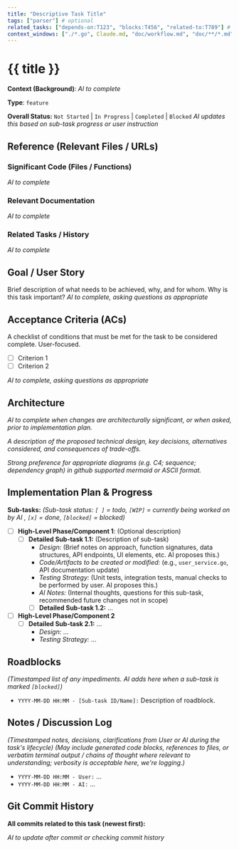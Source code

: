 ```yaml
---
title: "Descriptive Task Title"
tags: ["parser"] # optional
related_tasks: ["depends-on:T123", "blocks:T456", "related-to:T789"] # Optional with relationship type
context_windows: ["./*.go", Claude.md, "doc/workflow.md", "doc/**/*.md"] # List of glob patterns useful to build the context window required for this task
---
```

# {{ title }}

**Context (Background)**:
*AI to complete*

**Type**: `feature` <!-- feature | fix | documentation | testing | refactor | chore -->

**Overall Status:** `Not Started` | `In Progress` | `Completed` | `Blocked`
*AI updates this based on sub-task progress or user instruction*

## Reference (Relevant Files / URLs)

### Significant Code (Files / Functions)
*AI to complete*

### Relevant Documentation
*AI to complete*

### Related Tasks / History
*AI to complete*

## Goal / User Story

Brief description of what needs to be achieved, why, and for whom. Why is this task important?
*AI to complete, asking questions as appropriate*

## Acceptance Criteria (ACs)

A checklist of conditions that must be met for the task to be considered complete. User-focused.

- [ ] Criterion 1
- [ ] Criterion 2

*AI to complete, asking questions as appropriate*

## Architecture

*AI to complete when changes are architecturally significant, or when asked, prior to implementation plan.*

*A description of the proposed technical design, key decisions, alternatives considered, and consequences of trade-offs.*

*Strong preference for appropriate diagrams (e.g. C4; sequence; dependency graph) in github supported mermaid or ASCII format.*

## Implementation Plan & Progress

**Sub-tasks:**
*(Sub-task status: `[ ]` = todo, `[WIP]` = currently being worked on by AI , `[x]` = done, `[blocked]` = blocked)*

- [ ] **High-Level Phase/Component 1**: (Optional description)
  - [ ] **Detailed Sub-task 1.1:** (Description of sub-task)
    - *Design:* (Brief notes on approach, function signatures, data structures, API endpoints, UI elements, etc. AI proposes this.)
    - *Code/Artifacts to be created or modified:* (e.g., `user_service.go`, API documentation update)
    - *Testing Strategy:* (Unit tests, integration tests, manual checks to be performed by user. AI proposes this.)
    - *AI Notes:* (Internal thoughts, questions for this sub-task, recommended future changes not in scope)
    - [ ] **Detailed Sub-task 1.2:** ...
- [ ] **High-Level Phase/Component 2**
  - [ ] **Detailed Sub-task 2.1:** ...
    - *Design:* ...
    - *Testing Strategy:* ...

## Roadblocks

*(Timestamped list of any impediments. AI adds here when a sub-task is marked `[blocked]`)*
- `YYYY-MM-DD HH:MM - [Sub-task ID/Name]:` Description of roadblock.

## Notes / Discussion Log

*(Timestamped notes, decisions, clarifications from User or AI during the task's lifecycle)*
*(May include generated code blocks, references to files, or verbatim terminal output / chains of thought where relevant to understanding; verbosity is acceptable here, we're logging.)*

- `YYYY-MM-DD HH:MM - User:` ...
- `YYYY-MM-DD HH:MM - AI:` ...

## Git Commit History

**All commits related to this task (newest first):**

<!-- Example format:
- `abc1234` - feat(component)[T000/1.1]: implement feature X for subtask 1.1
- `def5678` - fix(component)[T000/1.2]: fix bug Y in subtask 1.2
- `ghi9012` - docs(tasks)[T000]: add task documentation

For tasks without commits yet, use:
*No commits yet - task is in backlog*
-->

*AI to update after commit or checking commit history*
